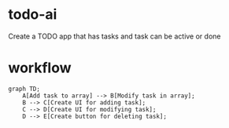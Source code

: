 # todo-ai
Create a TODO app that has tasks and task can be active or done

# workflow 
```mermaid
graph TD;
    A[Add task to array] --> B[Modify task in array];
    B --> C[Create UI for adding task];
    C --> D[Create UI for modifying task];
    D --> E[Create button for deleting task];
```

